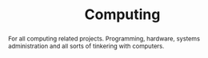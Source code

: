 ---
title: "Computing"
layout: "listing"
abstract: "For all computing related projects. Programming, hardware, systems administration and all sorts of tinkering with computers."
categorygroup: "computing"
subtext: "My kingdom for a computer"
speed: "55"
timeout: "750"
---